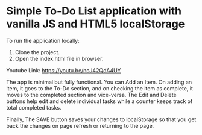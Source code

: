 # Simple To-Do List application with vanilla JS and HTML5 localStorage
To run the application locally:
1. Clone the project.
2. Open the index.html file in browser.

Youtube Link: https://youtu.be/ncJ42QdA4UY

The app is minimal but fully functional. You can Add an Item. On adding an item, it goes to the To-Do section, and on checking the item as complete, it moves to the completed section and vice-versa. 
The Edit and Delete buttons help edit and delete individual tasks while a counter keeps track of total completed tasks.

Finally, The SAVE button saves your changes to localStorage so that you get back the changes on page refresh or returning to the page.
